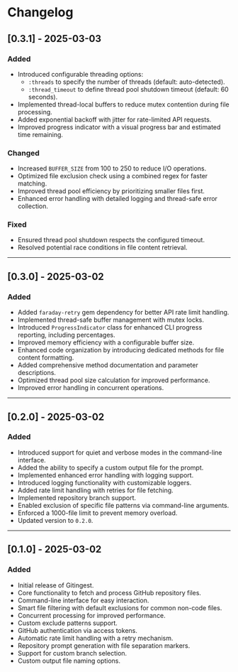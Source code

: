 # Changelog

## [0.3.1] - 2025-03-03

### Added
- Introduced configurable threading options:
  - `:threads` to specify the number of threads (default: auto-detected).
  - `:thread_timeout` to define thread pool shutdown timeout (default: 60 seconds).
- Implemented thread-local buffers to reduce mutex contention during file processing.
- Added exponential backoff with jitter for rate-limited API requests.
- Improved progress indicator with a visual progress bar and estimated time remaining.

### Changed
- Increased `BUFFER_SIZE` from 100 to 250 to reduce I/O operations.
- Optimized file exclusion check using a combined regex for faster matching.
- Improved thread pool efficiency by prioritizing smaller files first.
- Enhanced error handling with detailed logging and thread-safe error collection.

### Fixed
- Ensured thread pool shutdown respects the configured timeout.
- Resolved potential race conditions in file content retrieval.

---

## [0.3.0] - 2025-03-02

### Added
- Added `faraday-retry` gem dependency for better API rate limit handling.
- Implemented thread-safe buffer management with mutex locks.
- Introduced `ProgressIndicator` class for enhanced CLI progress reporting, including percentages.
- Improved memory efficiency with a configurable buffer size.
- Enhanced code organization by introducing dedicated methods for file content formatting.
- Added comprehensive method documentation and parameter descriptions.
- Optimized thread pool size calculation for improved performance.
- Improved error handling in concurrent operations.

---

## [0.2.0] - 2025-03-02

### Added
- Introduced support for quiet and verbose modes in the command-line interface.
- Added the ability to specify a custom output file for the prompt.
- Implemented enhanced error handling with logging support.
- Introduced logging functionality with customizable loggers.
- Added rate limit handling with retries for file fetching.
- Implemented repository branch support.
- Enabled exclusion of specific file patterns via command-line arguments.
- Enforced a 1000-file limit to prevent memory overload.
- Updated version to `0.2.0`.

---

## [0.1.0] - 2025-03-02

### Added
- Initial release of Gitingest.
- Core functionality to fetch and process GitHub repository files.
- Command-line interface for easy interaction.
- Smart file filtering with default exclusions for common non-code files.
- Concurrent processing for improved performance.
- Custom exclude patterns support.
- GitHub authentication via access tokens.
- Automatic rate limit handling with a retry mechanism.
- Repository prompt generation with file separation markers.
- Support for custom branch selection.
- Custom output file naming options.